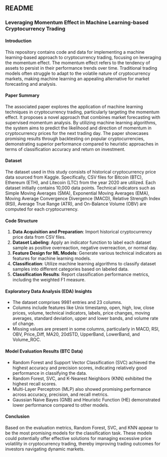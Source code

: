 ## README

### Leveraging Momentum Effect in Machine Learning-based Cryptocurrency Trading

#### Introduction
This repository contains code and data for implementing a machine learning-based approach to cryptocurrency trading, focusing on leveraging the momentum effect. The momentum effect refers to the tendency of assets to persist in their performance trends over time. Traditional trading models often struggle to adapt to the volatile nature of cryptocurrency markets, making machine learning an appealing alternative for market forecasting and analysis.

#### Paper Summary
The associated paper explores the application of machine learning techniques in cryptocurrency trading, particularly targeting the momentum effect. It proposes a novel approach that combines market forecasting with supervised momentum analysis. By utilizing machine learning algorithms, the system aims to predict the likelihood and direction of momentum in cryptocurrency prices for the next trading day. The paper showcases promising results through backtesting on popular cryptocurrencies, demonstrating superior performance compared to heuristic approaches in terms of classification accuracy and return on investment.

#### Dataset
The dataset used in this study consists of historical cryptocurrency price data sourced from Kaggle. Specifically, CSV files for Bitcoin (BTC), Ethereum (ETH), and Litecoin (LTC) from the year 2020 are utilized. Each dataset initially contains 10,000 data points. Technical indicators such as Simple Moving Averages (SMA), Exponential Moving Averages (EMA), Moving Average Convergence Divergence (MACD), Relative Strength Index (RSI), Average True Range (ATR), and On-Balance Volume (OBV) are computed for each cryptocurrency.

#### Code Structure
1. **Data Acquisition and Preparation**: Import historical cryptocurrency price data from CSV files.
2. **Dataset Labeling**: Apply an indicator function to label each dataset sample as positive overreaction, negative overreaction, or normal day.
3. **Feature Design for ML Models**: Generate various technical indicators as features for machine learning models.
4. **Classification**: Utilize machine learning algorithms to classify dataset samples into different categories based on labeled data.
5. **Classification Results**: Report classification performance metrics, including the weighted F1 measure.

#### Exploratory Data Analysis (EDA) Insights
- The dataset comprises 9981 entries and 23 columns.
- Columns include features like Unix timestamp, open, high, low, close prices, volume, technical indicators, labels, price changes, moving averages, standard deviation, upper and lower bands, and volume rate of change.
- Missing values are present in some columns, particularly in MACD, RSI, OBV, Price_Diff, MA20, 20dSTD, UpperBand, LowerBand, and Volume_ROC.

#### Model Evaluation Results (BTC Data)
- Random Forest and Support Vector Classification (SVC) achieved the highest accuracy and precision scores, indicating relatively good performance in classifying the data.
- Random Forest, SVC, and K-Nearest Neighbors (KNN) exhibited the highest recall scores.
- Multi-Layer Perceptron (MLP) also showed promising performance across accuracy, precision, and recall metrics.
- Gaussian Naive Bayes (GNB) and Heuristic Function (HE) demonstrated lower performance compared to other models.

#### Conclusion
Based on the evaluation metrics, Random Forest, SVC, and KNN appear to be the most promising models for the classification task. These models could potentially offer effective solutions for managing excessive price volatility in cryptocurrency trading, thereby improving trading outcomes for investors navigating dynamic markets.

